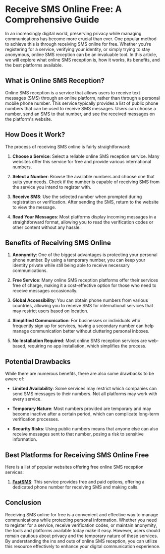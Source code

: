 <h1>Receive SMS Online Free: A Comprehensive Guide</h1>
<p>In an increasingly digital world, preserving privacy while managing communications has become more crucial than ever. One popular method to achieve this is through receiving SMS online for free. Whether you&rsquo;re registering for a service, verifying your identity, or simply trying to stay anonymous, online SMS reception can be an invaluable tool. In this article, we will explore what online SMS reception is, how it works, its benefits, and the best platforms available.</p>
<h2>What is Online SMS Reception?</h2>
<p>Online SMS reception is a service that allows users to receive text messages (SMS) through an online platform, rather than through a personal mobile phone number. This service typically provides a list of public phone numbers that can be used to receive SMS messages. Users can choose a number, send an SMS to that number, and see the received messages on the platform's website.</p>
<h2>How Does it Work?</h2>
<p>The process of receiving SMS online is fairly straightforward:</p>
<ol>
<li>
<p><strong>Choose a Service</strong>: Select a reliable online SMS reception service. Many websites offer this service for free and provide various international numbers.</p>
</li>
<li>
<p><strong>Select a Number</strong>: Browse the available numbers and choose one that suits your needs. Check if the number is capable of receiving SMS from the service you intend to register with.</p>
</li>
<li>
<p><strong>Receive SMS</strong>: Use the selected number when prompted during registration or verification. After sending the SMS, return to the website to view the message.</p>
</li>
<li>
<p><strong>Read Your Messages</strong>: Most platforms display incoming messages in a straightforward format, allowing you to read the verification codes or other content without any hassle.</p>
</li>
</ol>
<h2>Benefits of Receiving SMS Online</h2>
<ol>
<li>
<p><strong>Anonymity</strong>: One of the biggest advantages is protecting your personal phone number. By using a temporary number, you can keep your identity private while still being able to receive necessary communications.</p>
</li>
<li>
<p><strong>Free Service</strong>: Many online SMS reception platforms offer their services free of charge, making it a cost-effective option for those who need to receive messages occasionally.</p>
</li>
<li>
<p><strong>Global Accessibility</strong>: You can obtain phone numbers from various countries, allowing you to receive SMS for international services that may restrict users based on location.</p>
</li>
<li>
<p><strong>Simplified Communication</strong>: For businesses or individuals who frequently sign up for services, having a secondary number can help manage communication better without cluttering personal inboxes.</p>
</li>
<li>
<p><strong>No Installation Required</strong>: Most online SMS reception services are web-based, requiring no app installation, which simplifies the process.</p>
</li>
</ol>
<h2>Potential Drawbacks</h2>
<p>While there are numerous benefits, there are also some drawbacks to be aware of:</p>
<ul>
<li>
<p><strong>Limited Availability</strong>: Some services may restrict which companies can send SMS messages to their numbers. Not all platforms may work with every service.</p>
</li>
<li>
<p><strong>Temporary Nature</strong>: Most numbers provided are temporary and may become inactive after a certain period, which can complicate long-term verification processes.</p>
</li>
<li>
<p><strong>Security Risks</strong>: Using public numbers means that anyone else can also receive messages sent to that number, posing a risk to sensitive information.</p>
</li>
</ul>
<h2>Best Platforms for Receiving SMS Online Free</h2>
<p>Here is a list of popular websites offering free online SMS reception services:</p>
<ol>
<li>
<p><a title="FastSMS" href="https://fastsms.im/" target="_blank" rel="noopener"><strong>FastSMS</strong></a>: This service provides free and paid options, offering a dedicated phone number for receiving SMS and making calls.</p>
</li>
</ol>
<h2>Conclusion</h2>
<p>Receiving SMS online for free is a convenient and effective way to manage communications while protecting personal information. Whether you need to register for a service, receive verification codes, or maintain anonymity, the tools and platforms available today make it easy. However, users should remain cautious about privacy and the temporary nature of these services. By understanding the ins and outs of online SMS reception, you can utilize this resource effectively to enhance your digital communication experience.</p>
